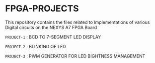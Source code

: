 # FPGA-PROJECTS
This repository contains the files related to Implementations of various Digital circuits on the NEXYS A7 FPGA Board


`PROJECT-1` : BCD TO 7-SEGMENT LED DISPLAY

`PROJECT-2` : BLINKING OF LED

`PROJECT-3` : PWM GENERATOR FOR LED BIGHTNESS MANAGEMENT

